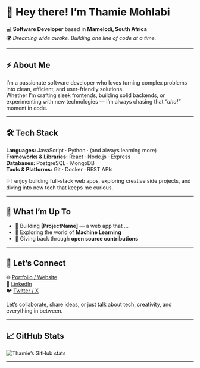 # 👋 Hey there! I’m **Thamie Mohlabi**  

💻 **Software Developer** based in **Mamelodi, South Africa**  
🌍 *Dreaming wide awake. Building one line of code at a time.*  

---

## ⚡ About Me  

I’m a passionate software developer who loves turning complex problems into clean, efficient, and user-friendly solutions.  
Whether I’m crafting sleek frontends, building solid backends, or experimenting with new technologies — I’m always chasing that *“aha!”* moment in code.  

---

## 🛠️ Tech Stack  

**Languages:** JavaScript · Python · (and always learning more)  
**Frameworks & Libraries:** React · Node.js · Express  
**Databases:** PostgreSQL · MongoDB  
**Tools & Platforms:** Git · Docker · REST APIs  

💡 I enjoy building full-stack web apps, exploring creative side projects, and diving into new tech that keeps me curious.  

---

## 🚀 What I’m Up To  

- 🧠 Building **[ProjectName]** — a web app that …  
- 🤖 Exploring the world of **Machine Learning**  
- 💬 Giving back through **open source contributions**  

---

## 🤝 Let’s Connect  

🌐 [Portfolio / Website](#)  
💼 [LinkedIn](https://www.linkedin.com/...)  
🐦 [Twitter / X](#)  

Let’s collaborate, share ideas, or just talk about tech, creativity, and everything in between.  

---

## 📈 GitHub Stats  

![Thamie’s GitHub stats](https://github-readme-stats.vercel.app/api?username=thamiemohlabi&show_icons=true&theme=radical)

---
